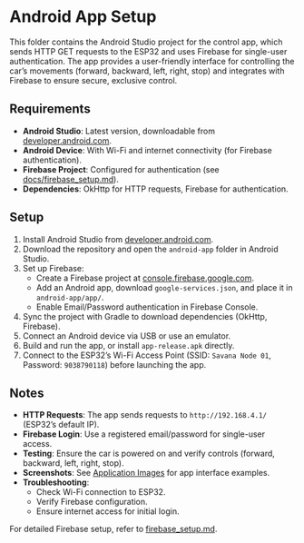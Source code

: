 # Android App Setup

This folder contains the Android Studio project for the control app, which sends HTTP GET requests to the ESP32 and uses Firebase for single-user authentication. The app provides a user-friendly interface for controlling the car’s movements (forward, backward, left, right, stop) and integrates with Firebase to ensure secure, exclusive control.

## Requirements
- **Android Studio**: Latest version, downloadable from [developer.android.com](https://developer.android.com/studio).
- **Android Device**: With Wi-Fi and internet connectivity (for Firebase authentication).
- **Firebase Project**: Configured for authentication (see [docs/firebase_setup.md](../../docs/firebase_setup.md)).
- **Dependencies**: OkHttp for HTTP requests, Firebase for authentication.

## Setup
1. Install Android Studio from [developer.android.com](https://developer.android.com/studio).
2. Download the repository and open the `android-app` folder in Android Studio.
3. Set up Firebase:
   - Create a Firebase project at [console.firebase.google.com](https://console.firebase.google.com/).
   - Add an Android app, download `google-services.json`, and place it in `android-app/app/`.
   - Enable Email/Password authentication in Firebase Console.
4. Sync the project with Gradle to download dependencies (OkHttp, Firebase).
5. Connect an Android device via USB or use an emulator.
6. Build and run the app, or install `app-release.apk` directly.
7. Connect to the ESP32’s Wi-Fi Access Point (SSID: `Savana Node 01`, Password: `9038790118`) before launching the app.

## Notes
- **HTTP Requests**: The app sends requests to `http://192.168.4.1/` (ESP32’s default IP).
- **Firebase Login**: Use a registered email/password for single-user access.
- **Testing**: Ensure the car is powered on and verify controls (forward, backward, left, right, stop).
- **Screenshots**: See [Application Images](../android-app/application-images/) for app interface examples.
- **Troubleshooting**:
  - Check Wi-Fi connection to ESP32.
  - Verify Firebase configuration.
  - Ensure internet access for initial login.

For detailed Firebase setup, refer to [firebase_setup.md](../docs/firebase_setup.markdown).
